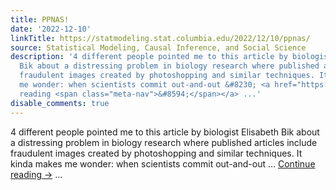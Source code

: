 ```yaml
---
title: PPNAS!
date: '2022-12-10'
linkTitle: https://statmodeling.stat.columbia.edu/2022/12/10/ppnas/
source: Statistical Modeling, Causal Inference, and Social Science
description: '4 different people pointed me to this article by biologist Elisabeth
  Bik about a distressing problem in biology research where published articles include
  fraudulent images created by photoshopping and similar techniques. It kinda makes
  me wonder: when scientists commit out-and-out &#8230; <a href="https://statmodeling.stat.columbia.edu/2022/12/10/ppnas/">Continue
  reading <span class="meta-nav">&#8594;</span></a> ...'
disable_comments: true
---
```

4 different people pointed me to this article by biologist Elisabeth Bik about a distressing problem in biology research where published articles include fraudulent images created by photoshopping and similar techniques. It kinda makes me wonder: when scientists commit out-and-out &#8230; <a href="https://statmodeling.stat.columbia.edu/2022/12/10/ppnas/">Continue reading <span class="meta-nav">&#8594;</span></a> ...